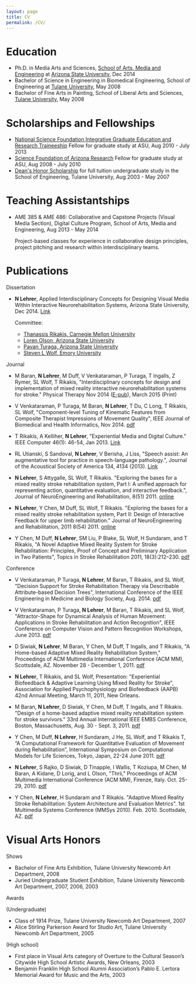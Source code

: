 ```yaml
---
layout: page
title: CV
permalink: /CV/
---
```


Education
===

- Ph.D. in Media Arts and Sciences, [School of Arts, Media and Engineering](http://ame.asu.edu) at [Arizona State University](http://www.asu.edu), Dec 2014
- Bachelor of Science in Engineering in Biomedical Engineering, School of Engineering at [Tulane University](http://tulane.edu), May 2008
- Bachelor of Fine Arts in Painting, School of Liberal Arts and Sciences, [Tulane University](http://tulane.edu), May 2008

Scholarships and Fellowships
===

- [National Science Foundation Integrative Graduate Education and Research Traineeship](http://www.igert.org) Fellow for graduate study at ASU, Aug 2010 - July 2013
- [Science Foundation of Arizona Research](http://www.sfaz.org) Fellow for graduate study at ASU, Aug 2008 - July 2010
- [Dean's Honor Scholarship](http://tulane.edu/financialaid/grants/dhs.cfm) for full tuition undergraduate study in the School of Engineering, Tulane University, Aug 2003 - May 2007

Teaching Assistantships
===

- AME 385 & AME 486: Collaborative and Capstone Projects (Visual Media Section), Digital Culture Program, School of Arts, Media and Engineering, Aug 2013 - May 2014

	Project-based classes for experience in collaborative design principles, project pitching and research within interdisciplinary teams.

Publications
===

Dissertation

- **N Lehrer**, Applied Interdisciplinary Concepts for Designing Visual Media Within Interactive Neurorehabilitation Systems, Arizona State University, Dec 2014. [Link](http://repository.asu.edu/items/26862)

	Committee: 

	- [Thanassis Rikakis, Carnegie Mellon University](http://www.contrib.andrew.cmu.edu/~trikakis/index.html) 
	- [Loren Olson, Arizona State University](http://ame.asu.edu/faculty/olson/about) 
	- [Pavan Turaga, Arizona State University](http://www.public.asu.edu/~pturaga/) 
	- [Steven L Wolf, Emory University](http://www.rehabmed.emory.edu/pt/faculty/wolf.shtml)
	
Journal

- M Baran, **N Lehrer**, M Duff, V Venkataraman, P Turaga, T Ingalls, Z Rymer, SL Wolf, T Rikakis, "Interdisciplinary concepts for design and implementation of mixed reality interactive neurorehabilitation systems for stroke." Physical Therapy Nov 2014 ([E-pub](http://www.ncbi.nlm.nih.gov/pubmed/25425694)), March 2015 (Print) 

- V Venkataraman, P Turaga, M Baran, **N Lehrer**, T Du, C Long, T Rikakis, SL Wolf, "Component-level Tuning of Kinematic Features from Composite Therapist Impressions of Movement Quality", IEEE Journal of Biomedical and Health Informatics, Nov 2014. [pdf](/publications/IEEE_J-BHI_Paper.pdf)

- T Rikakis, A Kelliher, **N Lehrer**, "Experiential Media and Digital Culture." IEEE Computer 46(1): 46-54, Jan 2013. [Link](http://www.computer.org/csdl/mags/co/2013/01/mco2013010046-abs.html)

- RL Utianski, S Sandoval, **N Lehrer**, V Berisha, J Liss, "Speech assist: An augmentative tool for practice in speech-language pathology.", Journal of the Acoustical Society of America 134, 4134 (2013). [Link](http://scitation.aip.org/content/asa/journal/jasa/134/5/10.1121/1.4831186)

- **N Lehrer**, S Attygalle, SL Wolf, T Rikakis. "Exploring the bases for a mixed reality stroke rehabilitation system, Part I: A unified approach for representing action, quantitative evaluation, and interactive feedback.", Journal of NeuroEngineering and Rehabilitation, 8(51) 2011. [online](http://www.jneuroengrehab.com/content/8/1/51)

- **N Lehrer**, Y Chen, M Duff, SL Wolf, T Rikakis. "Exploring the bases for a mixed reality stroke rehabilitation system, Part II: Design of Interactive Feedback for upper limb rehabilitation." Journal of NeuroEngineering and Rehabilitation, 2011 8(54) 2011. [online](http://www.jneuroengrehab.com/content/8/1/54)

- Y Chen, M Duff, **N Lehrer**, SM Liu, P Blake, SL Wolf, H Sundaram, and T Rikakis, "A Novel Adaptive Mixed Reality System for Stroke Rehabilitation: Principles, Proof of Concept and Preliminary Application in Two Patients", Topics in Stroke Rehabilitation 2011, 18(3):212–230. [pdf](/publications/topicsAMRR.pdf)

Conference

- V Venkataraman, P Turaga, **N Lehrer**, M Baran, T Rikakis, and SL Wolf, "Decision Support for Stroke Rehabilitation Therapy via Describable Attribute-based Decision Trees", International Conference of the IEEE Engineering in Medicine and Biology Society, Aug. 2014. [pdf](/publications/AssistiveRehab_EMBC'14.pdf)

- V Venkataraman, P Turaga, **N Lehrer**, M Baran, T Rikakis, and SL Wolf, "Attractor-Shape for Dynamical Analysis of Human Movement: Applications in Stroke Rehabilitation and Action Recognition", IEEE Conference on Computer Vision and Pattern Recognition Workshops, June 2013. [pdf](/publications/AttractorShape.pdf)

- D Siwiak, **N Lehrer**, M Baran, Y Chen, M Duff, T Ingalls, and T Rikakis, "A Home-based Adaptive Mixed Reality Rehabilitation System," Proceedings of ACM Multimedia International Conference (ACM MM), Scottsdale, AZ. November 28 - December 1, 2011. [pdf](/publications/HAMRRMMSysScots.pdf)

- **N Lehrer**, T Rikakis, and SL Wolf, Presentation: "Experiential Biofeedback & Adaptive Learning Using Mixed Reality for Stroke", Association for Applied Psychophysiology and Biofeedback (AAPB) 42nd Annual Meeting, March 11, 2011, New Orleans.

- M Baran, **N Lehrer**, D Siwiak, Y Chen, M Duff, T Ingalls, and T Rikakis. "Design of a home-based adaptive mixed reality rehabilitation system for stroke survivors." 33rd Annual International IEEE EMBS Conference, Boston, Massachusetts, Aug. 30 - Sept. 3, 2011. [pdf](/publications/DesignHAMRREMBCRevisedFinal.pdf)

- Y Chen, M Duff, **N Lehrer**, H Sundaram, J He, SL Wolf, and T Rikakis T, “A Computational Framework for Quantitative Evaluation of Movement during Rehabilitation”, International Symposium on Computational Models for Life Sciences, Tokyo, Japan, 22-24 June 2011. [pdf](/publications/cmls-kim-final.pdf)

- **N Lehrer**, S Rajko, D Siwiak, D Tinapple, I Wallis, T Koziupa, M Chen, M Baran, A Kidane, D Lorig, and L Olson, "Thrii," Proceedings of ACM Multimedia International Conference (ACM MM), Firenze, Italy. Oct. 25-29, 2010. [pdf](/publications/Thriii_ACMMM2010.pdf)

- Y Chen, **N Lehrer**, H Sundaram and T Rikakis. "Adaptive Mixed Reality Stroke Rehabilitation: System Architecture and Evaluation Metrics". 1st Multimedia Systems Conference (MMSys 2010). Feb. 2010. Scottsdale, AZ. [pdf](/publications/mmsys823.pdf)




Visual Arts Honors
===

Shows

- Bachelor of Fine Arts Exhibition, Tulane University Newcomb Art Department, 2008
- Juried Undergraduate Student Exhibition, Tulane University Newcomb Art Department, 2007, 2006, 2003

Awards 

(Undergraduate)

- Class of 1914 Prize, Tulane University Newcomb Art Department, 2007
- Alice Stirling Parkerson Award for Studio Art, Tulane University Newcomb Art Department, 2005

(High school)

- First place in Visual Arts category of Overture to the Cultural Season’s Citywide High School Artistic Awards, New Orleans, 2003
- Benjamin Franklin High School Alumni Association’s Pablo E. Lertora Memorial Award for Music and the Arts, 2003